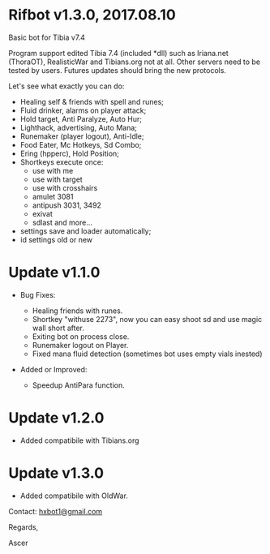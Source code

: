 # Rifbot v1.3.0, 2017.08.10
Basic bot for Tibia v7.4

Program support edited Tibia 7.4 (included *dll) such as Iriana.net (ThoraOT), RealisticWar and Tibians.org not at all.
Other servers need to be tested by users. Futures updates should bring the new protocols.

Let's see what exactly you can do:

- Healing self & friends with spell and runes;
- Fluid drinker, alarms on player attack;
- Hold target, Anti Paralyze, Auto Hur;
- Lighthack, advertising, Auto Mana;
- Runemaker (player logout), Anti-Idle;
- Food Eater, Mc Hotkeys, Sd Combo;
- Ering (hpperc), Hold Position;
- Shortkeys execute once:
    - use with me
    - use with target
    - use with crosshairs
    - amulet 3081
    - antipush 3031, 3492
    - exivat
    - sdlast and more...
- settings save and loader automatically;
- id settings old or new

# Update v1.1.0

- Bug Fixes:
	- Healing friends with runes.
	- Shortkey "withuse 2273", now you can easy shoot sd and use magic wall short after.
	- Exiting bot on process close.
	- Runemaker logout on Player.
	- Fixed mana fluid detection (sometimes bot uses empty vials inested)

- Added or Improved:
	- Speedup AntiPara function.


# Update v1.2.0

- Added compatibile with Tibians.org

# Update v1.3.0

- Added compatibile with OldWar.



Contact: hxbot1@gmail.com



Regards,

Ascer
